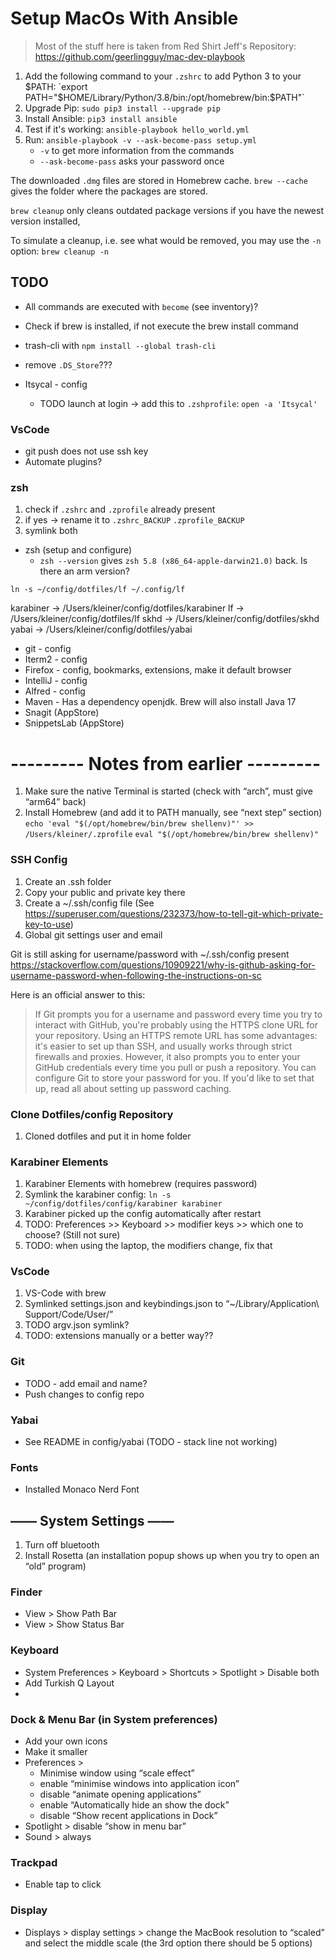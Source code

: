 # Setup MacOs With Ansible

> Most of the stuff here is taken from Red Shirt Jeff's Repository: https://github.com/geerlingguy/mac-dev-playbook

1. Add the following command to your `.zshrc` to add Python 3 to your $PATH: `export PATH="$HOME/Library/Python/3.8/bin:/opt/homebrew/bin:$PATH"`
2. Upgrade Pip: `sudo pip3 install --upgrade pip`
3. Install Ansible: `pip3 install ansible`
4. Test if it's working: `ansible-playbook hello_world.yml`
5. Run: `ansible-playbook -v --ask-become-pass setup.yml`
    * `-v` to get more information from the commands
    * `--ask-become-pass` asks your password once

The downloaded `.dmg` files are stored in Homebrew cache.
`brew --cache` gives the folder where the packages are stored.

`brew cleanup` only cleans outdated package versions if you have the newest version installed,

To simulate a cleanup, i.e. see what would be removed, you may use the `-n` option: `brew cleanup -n`


## TODO
 * All commands are executed with `become` (see inventory)?

 * Check if brew is installed, if not execute the brew install command
 * trash-cli with `npm install --global trash-cli`

 * remove `.DS_Store`???
 * Itsycal - config
    * TODO launch at login -> add this to `.zshprofile`: `open -a 'Itsycal'`
    
### VsCode 
 * git push does not use ssh key
 * Automate plugins?

### zsh
 1. check if `.zshrc` and `.zprofile` already present
 2. if yes -> rename it to `.zshrc_BACKUP` `.zprofile_BACKUP`
 3. symlink both
 
 * zsh (setup and configure)
    - `zsh --version` gives `zsh 5.8 (x86_64-apple-darwin21.0)` back. Is there an arm version?

`ln -s ~/config/dotfiles/lf ~/.config/lf`

karabiner -> /Users/kleiner/config/dotfiles/karabiner
lf -> /Users/kleiner/config/dotfiles/lf
skhd -> /Users/kleiner/config/dotfiles/skhd
yabai -> /Users/kleiner/config/dotfiles/yabai

 * git - config
 * Iterm2 - config
 * Firefox - config, bookmarks, extensions, make it default browser
 * IntelliJ - config
 * Alfred - config
 * Maven - Has a dependency openjdk. Brew will also install Java 17
 * Snagit (AppStore)
 * SnippetsLab (AppStore)



# --------- Notes from earlier ---------

 1. Make sure the native Terminal is started (check with “arch”, must give “arm64” back)
 2. Install Homebrew (and add it to PATH manually, see “next step” section)
	`echo 'eval "$(/opt/homebrew/bin/brew shellenv)"' >> /Users/kleiner/.zprofile`
    `eval "$(/opt/homebrew/bin/brew shellenv)"`

### SSH Config
1. Create an .ssh folder
3. Copy your public and private key there
4. Create a ~/.ssh/config file (See https://superuser.com/questions/232373/how-to-tell-git-which-private-key-to-use)
5. Global git settings user and email

Git is still asking for username/password with ~/.ssh/config present
https://stackoverflow.com/questions/10909221/why-is-github-asking-for-username-password-when-following-the-instructions-on-sc

Here is an official answer to this:
> If Git prompts you for a username and password every time you try to interact with GitHub, you're probably using the HTTPS clone URL for your repository. Using an HTTPS remote URL has some advantages: it's easier to set up than SSH, and usually works through strict firewalls and proxies. 
> However, it also prompts you to enter your GitHub credentials every time you pull or push a repository. 
> You can configure Git to store your password for you. If you'd like to set that up, read all about setting up password caching.


### Clone Dotfiles/config Repository
1. Cloned dotfiles and put it in home folder

### Karabiner Elements
1. Karabiner Elements with homebrew (requires password)
2. Symlink the karabiner config: `ln -s ~/config/dotfiles/config/karabiner karabiner`
3. Karabiner picked up the config automatically after restart
4. TODO: Preferences >> Keyboard >> modifier keys >> which one to choose? (Still not sure)
5. TODO: when using the laptop, the modifiers change, fix that

### VsCode
1. VS-Code with brew
2. Symlinked settings.json and keybindings.json to “~/Library/Application\ Support/Code/User/”
3. TODO argv.json symlink?
4. TODO: extensions manually or a better way??

### Git
* TODO - add email and name?
* Push changes to config repo


### Yabai
* See README in config/yabai (TODO - stack line not working)


### Fonts
* Installed Monaco Nerd Font


## —— System Settings ——
1. Turn off bluetooth
2. Install Rosetta (an installation popup shows up when you try to open an “old” program)

### Finder 
* View > Show Path Bar
* View > Show Status Bar

### Keyboard
* System Preferences > Keyboard > Shortcuts > Spotlight > Disable both
* Add Turkish Q Layout
* 

### Dock & Menu Bar (in System preferences)
* Add your own icons
* Make it smaller
* Preferences >
    * Minimise window using “scale effect”
    * enable “minimise windows into application icon”
    * disable “animate opening applications” 
    * enable “Automatically hide an show the dock”
    * disable “Show recent applications in Dock”
* Spotlight > disable “show in menu bar”
* Sound > always

### Trackpad
* Enable tap to click

### Display
* Displays > display settings > change the MacBook resolution to “scaled” and select the middle scale (the 3rd option there should be 5 options)
